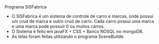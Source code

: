 Programa SiSFabrica
 
*  O SiSFabrica é um sistema de controle de carro e marcas, onde possui um crud de marca e outro crud de carro. Cada carro possui uma marca e uma marca pode possuir 0 ou muitos carros.
*  O Sistema é feito em javaFX + CSS + Banco NOSQL no mongoDB.
*  As telas foram feitas utilizando o programa SceneBuilde.
